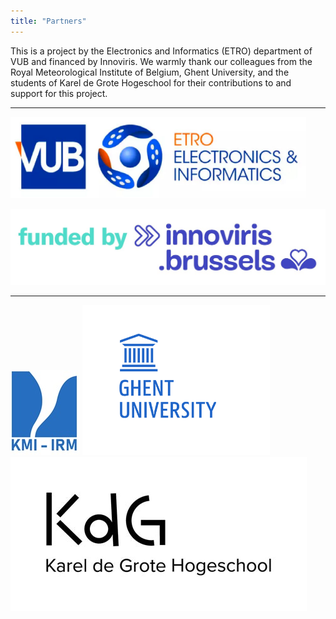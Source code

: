 ```yaml
---
title: "Partners"
---
```


This is a project by the Electronics and Informatics (ETRO) department of VUB and financed by Innoviris. We warmly thank our colleagues from the Royal Meteorological Institute of Belgium, Ghent University, and the students of Karel de Grote Hogeschool for their contributions to and support for this project.  

*** 

[![ETRO VUB](/assets/images/partners/logo-vub-etro.png)](https://www.etrovub.be/)

[![Innoviris](/assets/images/partners/logo-innoviris.jpg)](https://innoviris.brussels/)

***

[![RMI](/assets/images/partners/logo-kmi.jpg)](https://www.meteo.be/) [![UGent](/assets/images/partners/logo-ugent-en.png)](https://www.ugent.be/) [![KdG](/assets/images/partners/logo-KdG.png)](https://www.kdg.be/)
